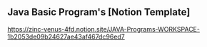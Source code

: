 ## Java Basic Program's [Notion Template]
https://zinc-venus-4fd.notion.site/JAVA-Programs-WORKSPACE-1b2053de09b24627ae43af467dc96ed7
